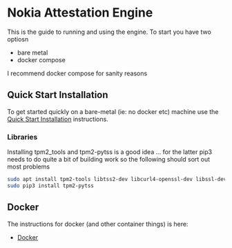 # Nokia Attestation Engine

This is the guide to running and using the engine. To start you have two optiosn

   * bare metal
   * docker compose

 I recommend docker compose for sanity reasons

## Quick Start Installation

To get started quickly on a bare-metal (ie: no docker etc) machine use the [Quick Start Installation](quickstart/installation.md) instructions.


### Libraries

Installing tpm2_tools and tpm2-pytss is a good idea ... for the latter pip3 needs to do quite a bit of building work so the following should sort out most problems

```bash
sudo apt install tpm2-tools libtss2-dev libcurl4-openssl-dev libssl-dev libjson-c-dev libtss2-fapi1
sudo pip3 install tpm2-pytss
```


## Docker
The instructions for docker (and other container things) is here:

* [Docker](docker\dockercompose.md)
